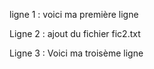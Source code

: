 ligne 1 : voici ma première ligne

Ligne 2 : ajout du fichier fic2.txt

Ligne 3 : Voici ma troisème ligne
